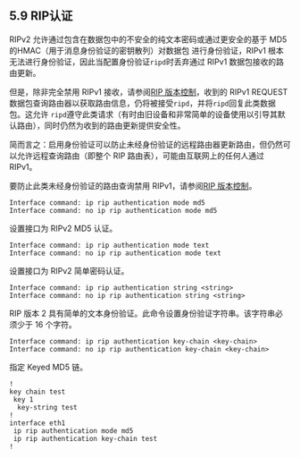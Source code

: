 ## 5.9 RIP认证

RIPv2 允许通过包含在数据包中的不安全的纯文本密码或通过更安全的基于 MD5 的HMAC（用于消息身份验证的密钥散列）对数据包 进行身份验证，RIPv1 根本无法进行身份验证，因此当配置身份验证`ripd`时丢弃通过 RIPv1 数据包接收的路由更新。

但是，除非完全禁用 RIPv1 接收，请参阅[RIP 版本控制](https://www.quagga.net/docs/docs-multi/RIP-Version-Control.html#RIP-Version-Control)，收到的 RIPv1 REQUEST 数据包查询路由器以获取路由信息，仍将被接受`ripd`，并将`ripd`回复此类数据包。这允许 `ripd`遵守此类请求（有时由旧设备和非常简单的设备使用以引导其默认路由），同时仍然为收到的路由更新提供安全性。

简而言之：启用身份验证可以防止未经身份验证的远程路由器更新路由，但仍然可以允许远程查询路由（即整个 RIP 路由表），可能由互联网上的任何人通过 RIPv1。

要防止此类未经身份验证的路由查询禁用 RIPv1，请参阅[RIP 版本控制](https://www.quagga.net/docs/docs-multi/RIP-Version-Control.html#RIP-Version-Control)。

```shell
Interface command: ip rip authentication mode md5
Interface command: no ip rip authentication mode md5
```

设置接口为 RIPv2 MD5 认证。

```shell
Interface command: ip rip authentication mode text
Interface command: no ip rip authentication mode text
```

设置接口为 RIPv2 简单密码认证。

```shell
Interface command: ip rip authentication string <string>
Interface command: no ip rip authentication string <string>
```

RIP 版本 2 具有简单的文本身份验证。此命令设置身份验证字符串。该字符串必须少于 16 个字符。

```shell
Interface command: ip rip authentication key-chain <key-chain>
Interface command: no ip rip authentication key-chain <key-chain>
```

指定 Keyed MD5 链。

```shell
!
key chain test
 key 1
  key-string test
!
interface eth1
 ip rip authentication mode md5
 ip rip authentication key-chain test
!
```

